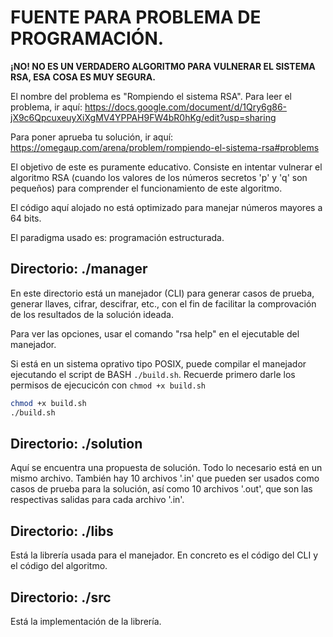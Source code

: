 # FUENTE PARA PROBLEMA DE PROGRAMACIÓN.

**¡NO! NO ES UN VERDADERO ALGORITMO PARA VULNERAR EL SISTEMA RSA,
ESA COSA ES MUY SEGURA.**

El nombre del problema es "Rompiendo el sistema RSA". Para leer el problema, ir aquí:
https://docs.google.com/document/d/1Qry6g86-jX9c6QpcuxeuyXiXgMV4YPPAH9FW4bR0hKg/edit?usp=sharing

Para poner aprueba tu solución, ir aquí:
https://omegaup.com/arena/problem/rompiendo-el-sistema-rsa#problems

El objetivo de este es puramente educativo. Consiste en intentar
vulnerar el algoritmo RSA (cuando los valores de los números secretos
'p' y 'q' son pequeños) para comprender el funcionamiento de este algoritmo.

El código aquí alojado no está optimizado para manejar números
mayores a 64 bits.

El paradigma usado es: programación estructurada.

## Directorio: ./manager

En este directorio está un manejador (CLI) para generar casos de prueba,
generar llaves, cifrar, descifrar, etc., con el fin de facilitar
la comprovación de los resultados de la solución ideada.

Para ver las opciones, usar el comando "rsa help" en el ejecutable del manejador.

Si está en un sistema oprativo tipo POSIX, puede compilar el manejador ejecutando
el script de BASH `./build.sh`. Recuerde primero darle los permisos de ejecucicón
con `chmod +x build.sh`

```bash
chmod +x build.sh
./build.sh
```

## Directorio: ./solution

Aquí se encuentra una propuesta de solución. Todo lo necesario está en un
mismo archivo. También hay 10 archivos '.in' que pueden ser usados como casos de prueba
para la solución, así como 10 archivos '.out', que son las respectivas salidas para cada archivo '.in'.

## Directorio: ./libs

Está la librería usada para el manejador. En concreto es el código del CLI y el código del
algoritmo.

## Directorio: ./src

Está la implementación de la librería.
